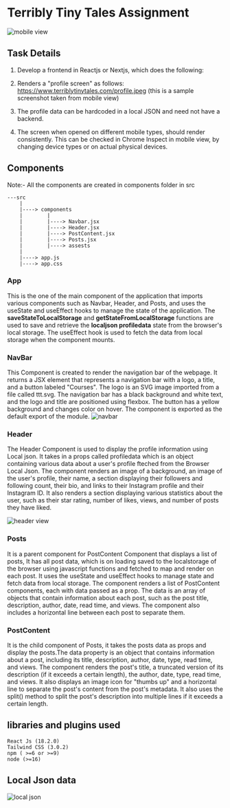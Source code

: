 # Terribly Tiny Tales Assignment
![mobile view](https://github.com/ReejoJoseph1244/Terribly-Tiny-Tales-Assignment/assets/92742868/062f4543-4d70-41f4-82af-2f5e6588cf0f)

## Task Details
1. Develop a frontend in Reactjs or Nextjs, which does the following:

2. Renders a "profile screen" as follows: https://www.terriblytinytales.com/profile.jpeg (this is a sample screenshot taken from mobile view)

3. The profile data can be hardcoded in a local JSON and need not have a backend.

4. The screen when opened on different mobile types, should render consistently. This can be checked in Chrome Inspect in mobile view, by changing device types or on actual physical devices.

## Components
Note:- All the components are created in components folder in src
```
---src
    |
    |----> components
    |        |
    |        |----> Navbar.jsx
    |        |----> Header.jsx
    |        |----> PostContent.jsx
    |        |----> Posts.jsx
    |        |----> assests
    |
    |----> app.js
    |----> app.css
```
### App
This is the one of the main component of the application that imports various components such as Navbar, Header, and Posts, and uses the useState and useEffect hooks to manage the state of the application. 
The **saveStateToLocalStorage** and **getStateFromLocalStorage** functions are used to save and retrieve the **localjson profiledata** state from the browser's local storage. The useEffect hook is used to fetch the data from local storage when the component mounts.

### NavBar
This Component is created to render the navigation bar of the webpage. It returns a JSX element that represents a navigation bar with a logo, a title, and a button labeled "Courses". The logo is an SVG image imported from a file called ttt.svg. The navigation bar has a black background and white text, and the logo and title are positioned using flexbox. The button has a yellow background and changes color on hover. The component is exported as the default export of the module.
![navbar](https://github.com/ReejoJoseph1244/Terribly-Tiny-Tales-Assignment/assets/92742868/db50d594-9161-4237-ac31-2dc4910d0c5c)


### Header 
The Header Component is used to display the profile information using Local json.  It takes in a props called profiledata which is an object containing various data about a user's profile fteched from the Browser Local Json. The component renders an image of a background, an image of the user's profile, their name, a section displaying their followers and following count, their bio, and links to their Instagram profile and their Instagram ID. It also renders a section displaying various statistics about the user, such as their star rating, number of likes, views, and number of posts they have liked.

 ![header view](https://github.com/ReejoJoseph1244/Terribly-Tiny-Tales-Assignment/assets/92742868/57e62012-a0f8-472c-9a1f-92bbbe8f96cd)


### Posts
It is a parent component for PostContent Component that displays a list of posts, It has all post data, which is on loading saved to the localstorage of the browser using javascript functions and fetched to map and render on each post. It uses the useState and useEffect hooks to manage state and fetch data from local storage. The component renders a list of PostContent components, each with data passed as a prop. The data is an array of objects that contain information about each post, such as the post title, description, author, date, read time, and views. The component also includes a horizontal line between each post to separate them. 

### PostContent
It is the child component of Posts, it takes the posts data as props and display the posts.The data property is an object that contains information about a post, including its title, description, author, date, type, read time, and views.
The component renders the post's title, a truncated version of its description (if it exceeds a certain length), the author, date, type, read time, and views. It also displays an image icon for "thumbs up" and a horizontal line to separate the post's content from the post's metadata.
It also uses the split() method to split the post's description into multiple lines if it exceeds a certain length.


## libraries and plugins used
```
React Js (18.2.0)
Tailwind CSS (3.0.2)
npm ( >=6 or >=9)
node (>=16)
```

## Local Json data
![local json](https://github.com/ReejoJoseph1244/Terribly-Tiny-Tales-Assignment/assets/92742868/4b1f2273-fe34-4cc0-bc36-e9fca755119d)

